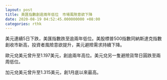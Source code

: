 ```yaml
---
layout: post
title: 美匯指數創逾兩年低位　市場風險意欲下降
date: 2020-08-19 04:52:45.000000000 +08:00
categories: rthk
---
```


美元連續5日下跌，美匯指數跌至逾兩年低位。美股標普500指數同納斯達克指數創收市新高，投資者風險意欲提升，美元避險需求持續下降。

歐元兌美元曾升至1.197美元，創逾兩年高位。美元兌另一隻避險貨幣日圓跌至兩周低位。

加元兌美元曾升至1.315美元，創1月底以來最高。
